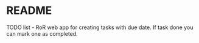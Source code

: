 # README

TODO list - RoR web app for creating tasks with due date.
If task done you can mark one as completed.
